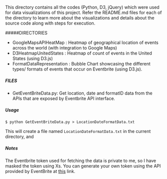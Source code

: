 This directory contains all the codes (Python, D3, jQuery) which were used for data visualizations of this project. Refer the README.md files for each of the directory to learn more about the visualizations and details about the source code along with steps for execution.


#####DIRECTORIES
* GoogleMapsAPIHeatMap : Heatmap of geographical location of events across the world (with integration to Google Maps)  
* D3HeatmapUnitedStates :  Heatmap of count of events in the United States (using D3.js)
* FormatDataRepresentation : Bubble Chart showcasing the different types/ formats of events that occur on Eventbrite (using D3.js).

##### FILES
* GetEventBriteData.py: Get location, date and formatID data from the APIs that are exposed by Eventbrite API interface.



##### Usage
```
$ python GetEventBriteData.py > LocationDateFormatData.txt

```
This will create a file named `LocationDateFormatData.txt` in the current directory, and 

##### Notes
The Eventbrite token used for fetching the data is private to me, so I have masked the token using Xs. You can generate your own token using the API provided by EventBrite at [this](http://www.eventbriteapi.com) link.
 
